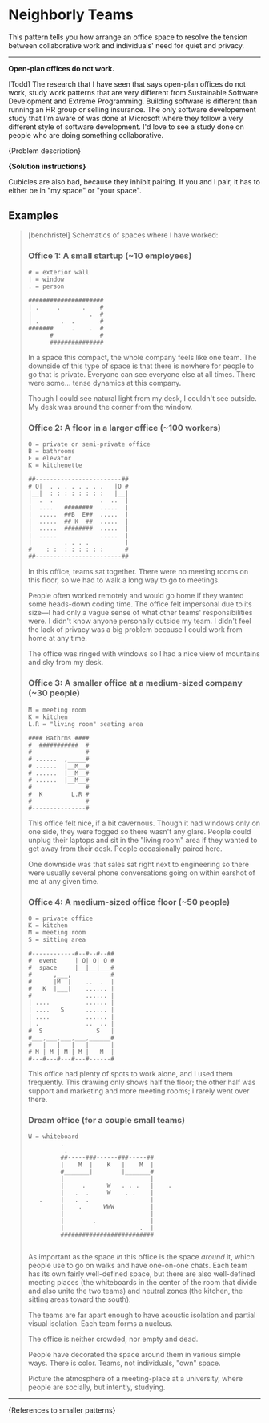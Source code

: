 # Neighborly Teams

This pattern tells you how arrange an office space to resolve the
tension between collaborative work and individuals' need for quiet and privacy.

---

**Open-plan offices do not work.**

[Todd] The research that I have seen that says open-plan offices do not work, study work patterns that are very different from Sustainable Software Development and Extreme Programming. Building software is different than running an HR group or selling insurance. The only software developement study that I'm aware of was done at Microsoft where they follow a very different style of software development. I'd love to see a study done on people who are doing something collaborative.

{Problem description}

**{Solution instructions}**

Cubicles are also bad, because they inhibit pairing. If you and I pair, it
has to either be in "my space" or "your space".

## Examples

> [benchristel] Schematics of spaces where I have worked:
>
> ### Office 1: A small startup (~10 employees)
>
> ```
> # = exterior wall
> | = window
> . = person
>
> #####################
> | .     .      .    #
> |                .  #
> | .      .  .       #
> #######     .    .  #
>       #             #
>       ###############
> ```
>
> In a space this compact, the whole company feels like one team. The downside of
> this type of space is that there is nowhere for people to go that is private.
> Everyone can see everyone else at all times. There were some... tense dynamics
> at this company.
>
> Though I could see natural light from my desk, I couldn't see outside. My desk was
> around the corner from the window.
>
> ### Office 2: A floor in a larger office (~100 workers)
>
> ```
> O = private or semi-private office 
> B = bathrooms
> E = elevator
> K = kitchenette
>
> ##------------------------##
> # O|  . . . . . . . .   |O #
> |__|  : : : : : : : :   |__|
> |  .  .             .  ..  |
> |  ....   ########  .....  |
> |  .....  ##B  E##  .....  |
> |  .....  ## K  ##  .....  |
> |  .....  ########  .....  |
> |  .....            .....  |
> |         . . . .          |
> #    : :  : : : : : :      #
> ##------------------------##
> ```
>
> In this office, teams sat together. There were no meeting rooms on this floor, so we
> had to walk a long way to go to meetings.
>
> People often worked remotely and would go home if they wanted some heads-down coding time.
> The office felt impersonal due to its size—I had only a vague sense of what other teams'
> responsibilities were. I didn't know anyone personally outside my team.
> I didn't feel the lack of privacy was a big problem because I could work from home at any time.
>
> The office was ringed with windows so I had a nice view of mountains and sky from my desk.
>
> ### Office 3: A smaller office at a medium-sized company (~30 people)
>
> ```
> M = meeting room
> K = kitchen
> L.R = "living room" seating area
>
> #### Bathrms ####
> #  ###########  #
> #               #
> # ......  ,_____#
> # ......  |__M__#
> # ......  |__M__#
> # ......  |__M__#
> #               #
> #  K        L.R #
> #               #
> #---------------#
> ```
> 
> This office felt nice, if a bit cavernous. Though it had windows only on one side, they were fogged so
> there wasn't any glare. People could unplug their laptops and sit in the "living room" area if they
> wanted to get away from their desk. People occasionally paired here.
>
> One downside was that sales sat right next to engineering so there were usually several phone conversations
> going on within earshot of me at any given time.
>
> ### Office 4: A medium-sized office floor (~50 people)
> 
> ```
> O = private office
> K = kitchen
> M = meeting room
> S = sitting area
>
> #------------#--#--#--##
> #  event     | O| O| O #
> #  space     |__|__|___#
> #      ,___,           #
> #      |M  |    ..  .  |
> #   K  |___|    ...... |
> #               ...... |
> | ....          ...... |  
> | ....   S      ...... |
> | ....          ...... |
> | .             ..  .. |
> #  S               S   |
> #___,___,___,___,______#
> #   |   |   |   |      |
> # M | M | M | M |   M  |
> #---#---#---#---#------#
> ```
>
> This office had plenty of spots to work alone, and I used them frequently.
> This drawing only shows half the floor; the other half was support and marketing
> and more meeting rooms; I rarely went over there.
>
> ### Dream office (for a couple small teams)
>
> ```
> W = whiteboard
>          .
>           . 
>          ##-----###------###-----##
>          |    M  |    K   |    M  |
>          #_______|        |_______#
>          |                        |
>          |     .      W   . . .   |    .
>          |   .  .     W    . .    |
>    .     |   .  .                 |
>          |    .      WWW          |
>          |                        |
>          |        .               |
>          |                     .  |
>          ##########################
>
>
> ```
>
> As important as the space *in* this office is the space *around* it,
> which people use to go on walks and have one-on-one chats.
> Each team has its own fairly well-defined space, but there are also well-defined
> meeting places (the whiteboards in the center of the room that divide and also unite the two teams)
> and neutral zones (the kitchen, the sitting areas toward the south).
>
> The teams are far apart enough to have acoustic isolation and partial visual isolation.
> Each team forms a nucleus.
>
> The office is neither crowded, nor empty and dead.
>
> People have decorated the space around them in various simple ways. There is color.
> Teams, not individuals, "own" space.
>
> Picture the atmosphere of a meeting-place at a university, where people are socially,
> but intently, studying.
---

{References to smaller patterns}
